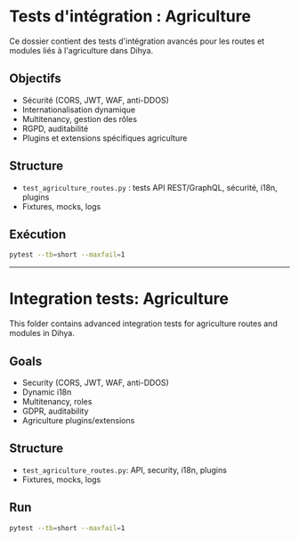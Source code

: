 # Tests d'intégration : Agriculture

Ce dossier contient des tests d'intégration avancés pour les routes et modules liés à l'agriculture dans Dihya.

## Objectifs
- Sécurité (CORS, JWT, WAF, anti-DDOS)
- Internationalisation dynamique
- Multitenancy, gestion des rôles
- RGPD, auditabilité
- Plugins et extensions spécifiques agriculture

## Structure
- `test_agriculture_routes.py` : tests API REST/GraphQL, sécurité, i18n, plugins
- Fixtures, mocks, logs

## Exécution
```bash
pytest --tb=short --maxfail=1
```

---

# Integration tests: Agriculture

This folder contains advanced integration tests for agriculture routes and modules in Dihya.

## Goals
- Security (CORS, JWT, WAF, anti-DDOS)
- Dynamic i18n
- Multitenancy, roles
- GDPR, auditability
- Agriculture plugins/extensions

## Structure
- `test_agriculture_routes.py`: API, security, i18n, plugins
- Fixtures, mocks, logs

## Run
```bash
pytest --tb=short --maxfail=1
```
